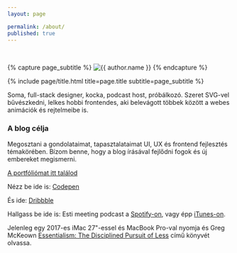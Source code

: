 ```yaml
---
layout: page

permalink: /about/
published: true
---
```


<div class="page" markdown="1">

{% capture page_subtitle %}
<img style="margin-top: 2rem;" 
    class="me"
    alt="{{ author.name }}"
    src="{{ site.author.photo | relative_url }}"
    srcset="{{ site.author.photo2x | relative_url }} 2x"
/>
{% endcapture %}

{% include page/title.html title=page.title subtitle=page_subtitle %} 

Soma, full-stack designer, kocka, podcast host, próbálkozó. Szeret SVG-vel bűvészkedni, lelkes hobbi frontendes, aki belevágott többek között a webes animációk és rejtelmeibe is.

### A blog célja
Megosztani a gondolataimat, tapasztalataimat UI, UX és frontend fejlesztés témakörében. Bízom benne, hogy a blog írásával fejlődni fogok és új embereket megismerni.

<a href="https://uithings.hu/me" target="_blank">A portfóliómat itt találod</a>

Nézz be ide is: <a href="https://codepen.io/szsoma" target="_blank">Codepen</a>

És ide: <a href="https://dribbble.com/szsoma" target="_blank">Dribbble</a>

Hallgass be ide is: Esti meeting podcast a <a href="https://open.spotify.com/show/18Jwjn0wFnvaklJKW8PouZ?si=o-B9y4KlSNWqiYaqdPiXgw" target="_blank">Spotify-on</a>, vagy épp <a href="https://itunes.apple.com/hu/podcast/esti-meeting/id1379086475?l=hu&mt=2" target="_blank">iTunes-on</a>.

Jelenleg egy 2017-es iMac 27"-essel és MacBook Pro-val nyomja és Greg McKeown <a href="https://www.amazon.de/Essentialism-Disciplined-Pursuit-Greg-McKeown/dp/0753555166/ref=sr_1_1?hvadid=194628566578&hvdev=c&hvlocphy=9063043&hvnetw=g&hvpos=1t1&hvqmt=e&hvrand=10955305822467695079&hvtargid=kwd-301219713988&keywords=essentialism&qid=1557677490&s=gateway&sr=8-1" target="_blank">Essentialism: The Disciplined Pursuit of Less</a> című könyvét olvassa.

</div>
 